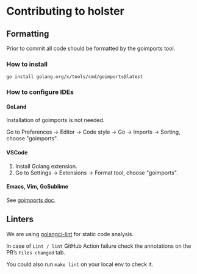 # Contributing to holster

## Formatting
Prior to commit all code should be formatted by the goimports tool.

### How to install
```shell
go install golang.org/x/tools/cmd/goimports@latest
```

### How to configure IDEs
#### GoLand
Installation of goimports is not needed.

Go to Preferences → Editor → Code style → Go → Imports → Sorting, choose "goimports".

#### VSCode
1. Install Golang extension.
2. Go to Settings → Extensions → Format tool, choose "goimports".

#### Emacs, Vim, GoSublime
See [goimports doc](https://pkg.go.dev/golang.org/x/tools/cmd/goimports?tab=doc).

## Linters
We are using [golangci-lint](https://golangci-lint.run/) for static code analysis.

In case of `Lint / lint` GitHub Action failure check the annotations on the PR’s `Files changed` tab.

You could also run `make lint` on your local env to check it.
